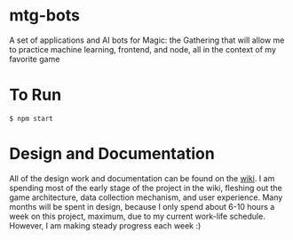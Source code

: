 mtg-bots
========

A set of applications and AI bots for Magic: the Gathering that will allow me to practice machine learning, frontend, and node, all in the context of my favorite game

To Run
======
    $ npm start

Design and Documentation
========================

All of the design work and documentation can be found on the [wiki](https://github.com/ryan-self/mtg-web-client/wiki). I am spending most of the early stage of the project in the wiki, fleshing out the game architecture, data collection mechanism, and user experience. Many months will be spent in design, because I only spend about 6-10 hours a week on this project, maximum, due to my current work-life schedule. However, I am making steady progress each week :)
